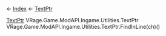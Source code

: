 ← [Index](Api-Index) ← [TextPtr](VRage.Game.ModAPI.Ingame.Utilities.TextPtr)

[TextPtr](VRage.Game.ModAPI.Ingame.Utilities.TextPtr) VRage.Game.ModAPI.Ingame.Utilities.TextPtr VRage.Game.ModAPI.Ingame.Utilities.TextPtr.FindInLine(ch)()